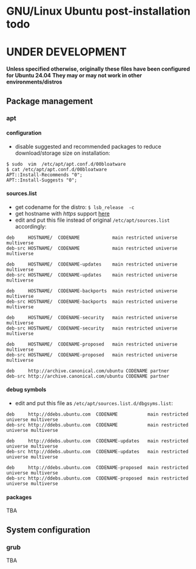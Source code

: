 # GNU/Linux Ubuntu post-installation todo

# UNDER DEVELOPMENT

**Unless specified otherwise, originally these files have been configured for Ubuntu 24.04**
**They may or may not work in other environments/distros**


## Package management

### apt

#### configuration

- disable suggested and recommended packages to reduce download/storage size on installation:
```
$ sudo  vim  /etc/apt/apt.conf.d/00bloatware
$ cat /etc/apt/apt.conf.d/00bloatware
APT::Install-Recommends "0";
APT::Install-Suggests "0";
```

#### sources.list

- get codename for the distro: `$ lsb_release  -c`
- get hostname with _https_ support [here](https://launchpad.net/ubuntu/+archivemirrors)
- edit and put this file instead of original `/etc/apt/sources.list` accordingly:
```
deb     HOSTNAME/  CODENAME            main restricted universe multiverse
deb-src HOSTNAME/  CODENAME            main restricted universe multiverse

deb     HOSTNAME/  CODENAME-updates    main restricted universe multiverse
deb-src HOSTNAME/  CODENAME-updates    main restricted universe multiverse

deb     HOSTNAME/  CODENAME-backports  main restricted universe multiverse
deb-src HOSTNAME/  CODENAME-backports  main restricted universe multiverse

deb     HOSTNAME/  CODENAME-security   main restricted universe multiverse
deb-src HOSTNAME/  CODENAME-security   main restricted universe multiverse

deb     HOSTNAME/  CODENAME-proposed   main restricted universe multiverse
deb-src HOSTNAME/  CODENAME-proposed   main restricted universe multiverse

deb     http://archive.canonical.com/ubuntu CODENAME partner
deb-src http://archive.canonical.com/ubuntu CODENAME partner
```


#### debug symbols

- edit and put this file as `/etc/apt/sources.list.d/dbgsyms.list`:
```
deb     http://ddebs.ubuntu.com  CODENAME           main restricted universe multiverse
deb-src http://ddebs.ubuntu.com  CODENAME           main restricted universe multiverse

deb     http://ddebs.ubuntu.com  CODENAME-updates   main restricted universe multiverse
deb-src http://ddebs.ubuntu.com  CODENAME-updates   main restricted universe multiverse

deb     http://ddebs.ubuntu.com  CODENAME-proposed  main restricted universe multiverse
deb-src http://ddebs.ubuntu.com  CODENAME-proposed  main restricted universe multiverse
```


#### packages

TBA




## System configuration

### grub

TBA

